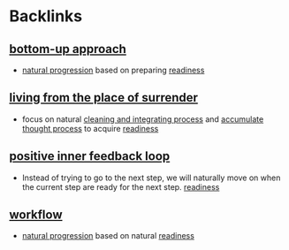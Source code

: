 
# Backlinks
## [bottom-up approach](<bottom-up approach.md>)
- [natural progression](<natural progression.md>) based on preparing [readiness](<readiness.md>)

## [living from the place of surrender](<living from the place of surrender.md>)
- focus on natural [cleaning and integrating process](<cleaning and integrating process.md>) and [accumulate thought process](<accumulate thought process.md>) to acquire [readiness](<readiness.md>)

## [positive inner feedback loop](<positive inner feedback loop.md>)
- Instead of trying to go to the next step, we will naturally move on when the current step are ready for the next step. [readiness](<readiness.md>)

## [workflow](<workflow.md>)
- [natural progression](<natural progression.md>) based on natural [readiness](<readiness.md>)


